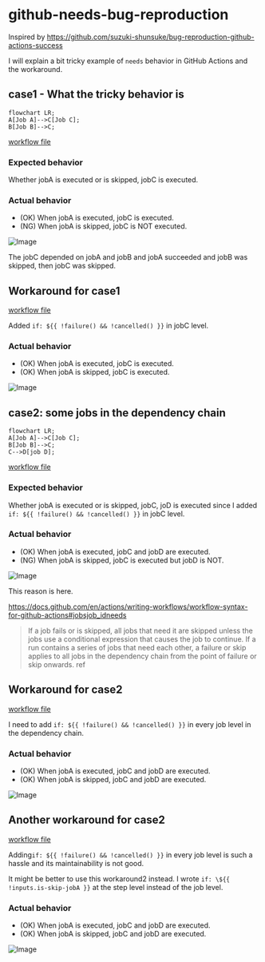 # github-needs-bug-reproduction
Inspired by https://github.com/suzuki-shunsuke/bug-reproduction-github-actions-success

I will explain a bit tricky example of `needs` behavior in GitHub Actions and the workaround.

## case1 - What the tricky behavior is

```mermaid
flowchart LR;
A[Job A]-->C[Job C];
B[Job B]-->C;
```

[workflow file](.github/workflows/case1_with_one_dependency.yml)

### Expected behavior
Whether jobA is executed or is skipped, jobC is executed.

### Actual behavior
- (OK) When jobA is executed, jobC is executed.
- (NG) When jobA is skipped, jobC is NOT executed.

![Image](https://github.com/user-attachments/assets/47fe2c2b-ebe1-4a3b-a117-01b1f3b624bf)

The jobC depended on jobA and jobB and jobA succeeded and jobB was skipped, then jobC was skipped.

## Workaround for case1
[workflow file](.github/workflows/case1_workaround.yml)

Added `if: ${{ !failure() && !cancelled() }}` in jobC level.

### Actual behavior
- (OK) When jobA is executed, jobC is executed.
- (OK) When jobA is skipped, jobC is executed.

![Image](https://github.com/user-attachments/assets/40cb5113-59cd-4f1d-9180-bee25978cb54)

## case2: some jobs in the dependency chain

```mermaid
flowchart LR;
A[Job A]-->C[Job C];
B[Job B]-->C;
C-->D[job D];
```

[workflow file](.github/workflows/case2_with_some_dependencies.yml)

### Expected behavior
Whether jobA is executed or is skipped, jobC, joD is executed since I added `if: ${{ !failure() && !cancelled() }}` in jobC level.

### Actual behavior
- (OK) When jobA is executed, jobC and jobD are executed.
- (NG) When jobA is skipped, jobC is executed but jobD is NOT.

![Image](https://github.com/user-attachments/assets/109eb02a-0b20-4939-8feb-b2d35b386e3c)

This reason is here.

https://docs.github.com/en/actions/writing-workflows/workflow-syntax-for-github-actions#jobsjob_idneeds
>  If a job fails or is skipped, all jobs that need it are skipped unless the jobs use a conditional expression that causes the job to continue. If a run contains a series of jobs that need each other, a failure or skip applies to all jobs in the dependency chain from the point of failure or skip onwards. ref


## Workaround for case2
[workflow file](.github/workflows/case2_workaround1.yml)

I need to add `if: ${{ !failure() && !cancelled() }}` in every job level in the dependency chain.

### Actual behavior
- (OK) When jobA is executed, jobC and jobD are executed.
- (OK) When jobA is skipped, jobC and jobD are executed.

![Image](https://github.com/user-attachments/assets/88000808-01f1-4f1a-a223-48e7dfa489bb)

## Another workaround for case2
[workflow file](.github/workflows/case2_workaround2.yml)

Adding`if: ${{ !failure() && !cancelled() }}` in every job level is such a hassle and its maintainability is not good.

It might be better to use this workaround2 instead.
I wrote `if: \${{ !inputs.is-skip-jobA }}` at the step level instead of the job level.

### Actual behavior
- (OK) When jobA is executed, jobC and jobD are executed.
- (OK) When jobA is skipped, jobC and jobD are executed.

![Image](https://github.com/user-attachments/assets/134788c6-6213-43c2-aff9-4248e2118348)
